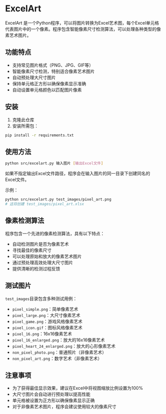 # ExcelArt

ExcelArt 是一个Python程序，可以将图片转换为Excel艺术图，每个Excel单元格代表图片中的一个像素。程序包含智能像素尺寸检测算法，可以处理各种类型的像素艺术图片。

## 功能特点

- 支持常见图片格式（PNG、JPG、GIF等）
- 智能像素尺寸检测，特别适合像素艺术图片
- 自动预处理大尺寸图片
- 保持单元格正方形以确保像素显示准确
- 自动设置单元格颜色以匹配图片像素

## 安装

1. 克隆此仓库
2. 安装所需包：
```bash
pip install -r requirements.txt
```

## 使用方法

```bash
python src/excelart.py 输入图片 [输出Excel文件]
```

如果不指定输出Excel文件路径，程序会在输入图片的同一目录下创建同名的Excel文件。

示例：
```bash
python src/excelart.py test_images/pixel_art.png
# 这将创建 test_images/pixel_art.xlsx
```

## 像素检测算法

程序包含一个先进的像素检测算法，具有以下特点：
- 自动检测图片是否为像素艺术
- 寻找最佳的像素尺寸
- 可以处理原始和放大的像素艺术图片
- 通过预处理高效处理大尺寸图片
- 提供清晰的检测过程反馈

## 测试图片

`test_images`目录包含多种测试用例：
- `pixel_simple.png`：简单像素艺术
- `pixel_large.png`：大尺寸像素艺术
- `pixel_game.png`：游戏风格像素艺术
- `pixel_icon.gif`：图标风格像素艺术
- `pixel_16.png`：16x16像素艺术
- `pixel_16_enlarged.png`：放大的16x16像素艺术
- `pixel_heart_24_enlarged.png`：放大的心形像素艺术
- `non_pixel_photo.png`：普通照片（非像素艺术）
- `non_pixel_art.png`：数字艺术（非像素艺术）

## 注意事项

- 为了获得最佳显示效果，建议在Excel中将视图缩放比例设置为100%
- 大尺寸图片会自动进行预处理以提高性能
- 单元格被设置为正方形以确保像素显示正确
- 对于非像素艺术图片，程序会建议使用较大的像素尺寸

